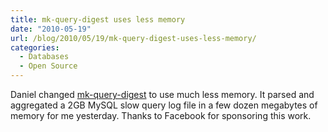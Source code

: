 ```yaml
---
title: mk-query-digest uses less memory
date: "2010-05-19"
url: /blog/2010/05/19/mk-query-digest-uses-less-memory/
categories:
  - Databases
  - Open Source
---
```

Daniel changed [mk-query-digest](http://www.maatkit.org/) to use much less memory. It parsed and aggregated a 2GB MySQL slow query log file in a few dozen megabytes of memory for me yesterday. Thanks to Facebook for sponsoring this work.


